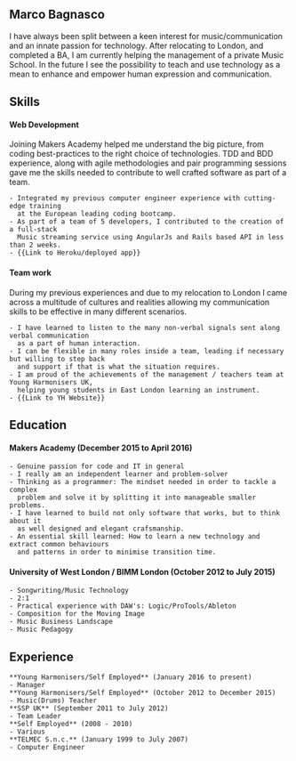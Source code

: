 ## Marco Bagnasco

I have always been split between a keen interest for music/communication and an innate passion for technology. After relocating to London, and completed a BA, I am currently helping the management of a private Music School. In the future I see the possibility to teach and use technology as a mean to enhance and empower human expression and communication.   

## Skills

#### Web Development

Joining Makers Academy helped me understand the big picture, from coding best-practices to the right choice of technologies.
TDD and BDD experience, along with agile methodologies and pair programming sessions gave me the skills needed to contribute to well crafted software as part of a team.  
```
- Integrated my previous computer engineer experience with cutting-edge training
  at the European leading coding bootcamp.
- As part of a team of 5 developers, I contributed to the creation of a full-stack
  Music streaming service using AngularJs and Rails based API in less than 2 weeks. 
- {{Link to Heroku/deployed app}}
```
#### Team work

During my previous experiences and due to my relocation to London I came across a multitude of cultures and realities allowing my communication skills to be effective in many different scenarios. 
```
- I have learned to listen to the many non-verbal signals sent along verbal communication
  as a part of human interaction.
- I can be flexible in many roles inside a team, leading if necessary but willing to step back
  and support if that is what the situation requires. 
- I am proud of the achievements of the management / teachers team at Young Harmonisers UK,
  helping young students in East London learning an instrument. 
- {{Link to YH Website}}
```
## Education

#### Makers Academy (December 2015 to April 2016)
```
- Genuine passion for code and IT in general
- I really am an independent learner and problem-solver
- Thinking as a programmer: The mindset needed in order to tackle a complex
  problem and solve it by splitting it into manageable smaller problems. 
- I have learned to build not only software that works, but to think about it 
  as well designed and elegant crafsmanship.
- An essential skill learned: How to learn a new technology and extract common behaviours
  and patterns in order to minimise transition time. 
```
#### University of West London / BIMM London (October 2012 to July 2015)
```
- Songwriting/Music Technology
- 2:1
- Practical experience with DAW's: Logic/ProTools/Ableton
- Composition for the Moving Image
- Music Business Landscape
- Music Pedagogy 
```

## Experience
```
**Young Harmonisers/Self Employed** (January 2016 to present)    
- Manager 
**Young Harmonisers/Self Employed** (October 2012 to December 2015)    
- Music(Drums) Teacher 
**SSP UK** (September 2011 to July 2012)   
- Team Leader
**Self Employed** (2008 - 2010) 
- Various 
**TELMEC S.n.c.** (January 1999 to July 2007)
- Computer Engineer 
```
